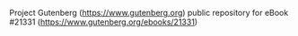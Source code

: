 Project Gutenberg (https://www.gutenberg.org) public repository for eBook #21331 (https://www.gutenberg.org/ebooks/21331)
